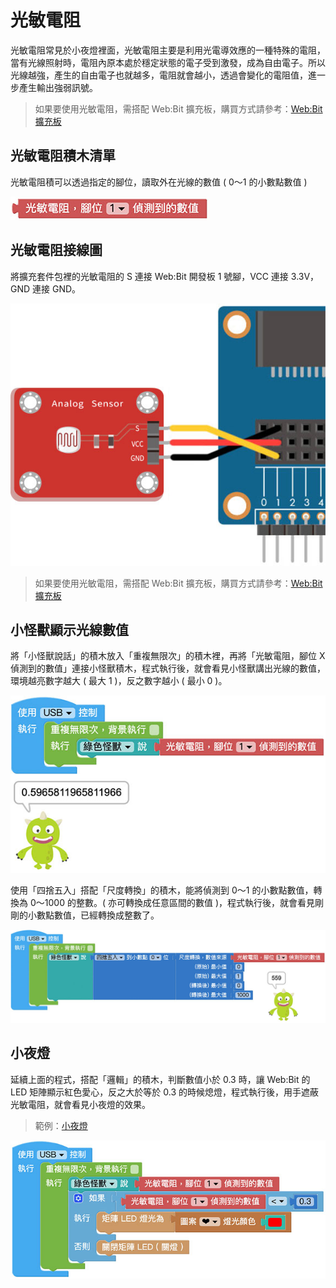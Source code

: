# 光敏電阻

光敏電阻常見於小夜燈裡面，光敏電阻主要是利用光電導效應的一種特殊的電阻，當有光線照射時，電阻內原本處於穩定狀態的電子受到激發，成為自由電子。所以光線越強，產生的自由電子也就越多，電阻就會越小，透過會變化的電阻值，進一步產生輸出強弱訊號。

> 如果要使用光敏電阻，需搭配 Web:Bit 擴充板，購買方式請參考：[Web:Bit 擴充板](https://store.webduino.io/products/webbit-extension-board?utm_source=webbit&utm_medium=article#_blank)

## 光敏電阻積木清單

光敏電阻積可以透過指定的腳位，讀取外在光線的數值 ( 0～1 的小數點數值 )

![光敏電阻](../../../../media/zh-tw/education/extension-full-package/photocell-01.jpg)

## 光敏電阻接線圖

將擴充套件包裡的光敏電阻的 S 連接 Web:Bit 開發板 1 號腳，VCC 連接 3.3V，GND 連接 GND。

![光敏電阻](../../../../media/zh-tw/education/extension-full-package/photocell-02.jpg)


> 如果要使用光敏電阻，需搭配 Web:Bit 擴充板，購買方式請參考：[Web:Bit 擴充板](https://store.webduino.io/products/webbit-extension-board?utm_source=webbit&utm_medium=article#_blank)

## 小怪獸顯示光線數值

將「小怪獸說話」的積木放入「重複無限次」的積木裡，再將「光敏電阻，腳位 X 偵測到的數值」連接小怪獸積木，程式執行後，就會看見小怪獸講出光線的數值，環境越亮數字越大 ( 最大 1 )，反之數字越小 ( 最小 0 )。

![光敏電阻](../../../../media/zh-tw/education/extension-full-package/photocell-03.jpg)

使用「四捨五入」搭配「尺度轉換」的積木，能將偵測到 0～1 的小數點數值，轉換為 0～1000 的整數。( 亦可轉換成任意區間的數值 )，程式執行後，就會看見剛剛的小數點數值，已經轉換成整數了。

![光敏電阻](../../../../media/zh-tw/education/extension-full-package/photocell-04.jpg)


## 小夜燈

延續上面的程式，搭配「邏輯」的積木，判斷數值小於 0.3 時，讓 Web:Bit 的 LED 矩陣顯示紅色愛心，反之大於等於 0.3 的時候熄燈，程式執行後，用手遮蔽光敏電阻，就會看見小夜燈的效果。

> 範例：[小夜燈](https://webbit.webduino.io/blockly/?demo=default#Jy1dv1BmlxZ3l)

![光敏電阻](../../../../media/zh-tw/education/extension-full-package/photocell-05.jpg)

